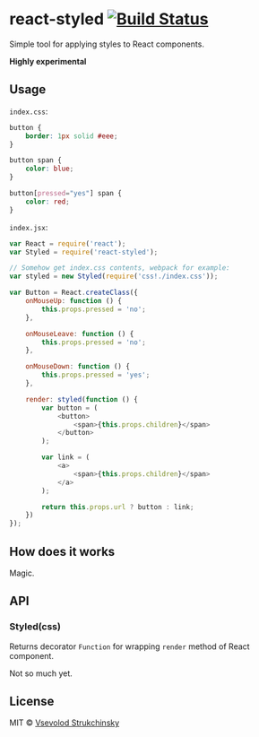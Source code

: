 # react-styled [![Build Status](https://travis-ci.org/floatdrop/react-styled.svg?branch=master)](https://travis-ci.org/floatdrop/react-styled)

Simple tool for applying styles to React components.

__Highly experimental__

## Usage

`index.css`:

```css
button {
	border: 1px solid #eee;
}

button span {
	color: blue;
}

button[pressed="yes"] span {
	color: red;
}
```

`index.jsx`:

```js
var React = require('react');
var Styled = require('react-styled');

// Somehow get index.css contents, webpack for example:
var styled = new Styled(require('css!./index.css'));

var Button = React.createClass({
	onMouseUp: function () {
		this.props.pressed = 'no';
	},

	onMouseLeave: function () {
		this.props.pressed = 'no';
	},

	onMouseDown: function () {
		this.props.pressed = 'yes';
	},

	render: styled(function () {
		var button = (
			<button>
				<span>{this.props.children}</span>
			</button>
		);

		var link = (
			<a>
				<span>{this.props.children}</span>
			</a>
		);

		return this.props.url ? button : link;
	})
});
```

## How does it works

Magic.

## API

### Styled(css)

Returns decorator `Function` for wrapping `render` method of React component.

Not so much yet.

## License

MIT © [Vsevolod Strukchinsky](floatdrop@gmail.com)
